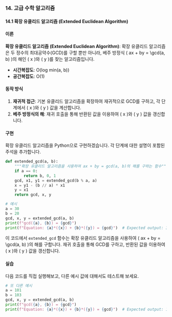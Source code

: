 ### 14. 고급 수학 알고리즘

#### 14.1 확장 유클리드 알고리즘 (Extended Euclidean Algorithm)

#### 이론
**확장 유클리드 알고리즘 (Extended Euclidean Algorithm)**: 확장 유클리드 알고리즘은 두 정수의 최대공약수(GCD)를 구할 뿐만 아니라, 베주 방정식 \( ax + by = \gcd(a, b) \)의 해인 \( x \)와 \( y \)를 찾는 알고리즘입니다.
- **시간복잡도**: O(log min(a, b))
- **공간복잡도**: O(1)

#### 동작 방식
1. **재귀적 접근**: 기본 유클리드 알고리즘을 확장하여 재귀적으로 GCD를 구하고, 각 단계에서 \( x \)와 \( y \) 값을 계산합니다.
2. **베주 방정식의 해**: 재귀 호출을 통해 반환된 값을 이용하여 \( x \)와 \( y \) 값을 갱신합니다.

#### 구현
확장 유클리드 알고리즘을 Python으로 구현하겠습니다. 각 단계에 대한 설명이 포함된 주석을 추가합니다.

```python
def extended_gcd(a, b):
    """확장 유클리드 알고리즘을 사용하여 ax + by = gcd(a, b)의 해를 구하는 함수"""
    if a == 0:
        return b, 0, 1
    gcd, x1, y1 = extended_gcd(b % a, a)
    x = y1 - (b // a) * x1
    y = x1
    return gcd, x, y

# 예시
a = 30
b = 20
gcd, x, y = extended_gcd(a, b)
print(f"gcd({a}, {b}) = {gcd}")
print(f"Equation: {a}*({x}) + {b}*({y}) = {gcd}")  # Expected output: 30*(-1) + 20*(2) = 10
```

이 코드에서 `extended_gcd` 함수는 확장 유클리드 알고리즘을 사용하여 \( ax + by = \gcd(a, b) \)의 해를 구합니다. 재귀 호출을 통해 GCD를 구하고, 반환된 값을 이용하여 \( x \)와 \( y \) 값을 갱신합니다.

#### 실습
다음 코드를 직접 실행해보고, 다른 예시 값에 대해서도 테스트해 보세요.

```python
# 또 다른 예시
a = 101
b = 103
gcd, x, y = extended_gcd(a, b)
print(f"gcd({a}, {b}) = {gcd}")
print(f"Equation: {a}*({x}) + {b}*({y}) = {gcd}")  # Expected output: 101*(-51) + 103*(50) = 1
```
